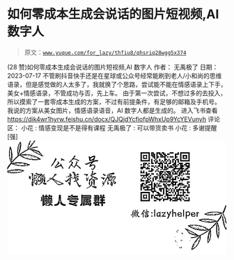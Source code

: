 # 如何零成本生成会说话的图片短视频,AI 数字人

> 原文：[`www.yuque.com/for_lazy/thfiu8/qhsriq28wgg5x374`](https://www.yuque.com/for_lazy/thfiu8/qhsriq28wgg5x374)

<ne-h2 id="4f2fb39f" data-lake-id="4f2fb39f"><ne-heading-ext><ne-heading-anchor></ne-heading-anchor><ne-heading-fold></ne-heading-fold></ne-heading-ext><ne-heading-content><ne-text id="uba6994d2">(28 赞)如何零成本生成会说话的图片短视频,AI 数字人</ne-text></ne-heading-content></ne-h2> <ne-p id="uc53bbeca" data-lake-id="uc53bbeca"><ne-text id="u74777577">作者： 无禹极了</ne-text></ne-p> <ne-p id="u9b2304a0" data-lake-id="u9b2304a0"><ne-text id="u1f4768a4">日期：2023-07-17</ne-text></ne-p> <ne-p id="u4cd422ff" data-lake-id="u4cd422ff"><ne-text id="ua889ece5">不管刷抖音快手还是在星球或公众号经常能刷到老人/小和尚的思维语录，但是感觉做的人太多了，我就换了个思路，尝试能不能在情感语录上下手，美女+情感语录，不管成功与否，先上车。</ne-text></ne-p> <ne-p id="u95bcf032" data-lake-id="u95bcf032"><ne-text id="u6002012b">由于第一次尝试，不想过多的去投入，所以摸索了一套零成本生成的方案，不过有前提条件，有足够的邮箱及手机号。</ne-text></ne-p> <ne-p id="u3a0395fb" data-lake-id="u3a0395fb"><ne-text id="u1b4a9efb">我说的方案从美女图片，情感语录语音，AI 数字人都是生成的。</ne-text></ne-p> <ne-p id="u4146623e" data-lake-id="u4146623e"><ne-text id="u5b86d23b">进入飞书查看</ne-text>[<ne-text id="u5a3cd045">https://dik4wr1hyrw.feishu.cn/docx/QJQjdYcfiofpWhxUp9YcYEVunyh</ne-text>](https://dik4wr1hyrw.feishu.cn/docx/QJQjdYcfiofpWhxUp9YcYEVunyh)</ne-p> <ne-hole id="u2728df23" data-lake-id="u2728df23"><ne-card data-card-name="hr" data-card-type="block" id="wxjyV" data-event-boundary="card"><ne-p id="u87079b9d" data-lake-id="u87079b9d"><ne-text id="u8ab271bf">评论区：</ne-text></ne-p> <ne-p id="u4613c982" data-lake-id="u4613c982"><ne-text id="u8191af93">小花 : 情感变现是不是得有课程</ne-text> <ne-text id="ub985e593">无禹极了 : 可以带货卖书</ne-text> <ne-text id="u82112b6b">小花 : 多谢提醒[强]</ne-text></ne-p> <ne-p id="u0a7748be" data-lake-id="u0a7748be"><ne-card data-card-name="image" data-card-type="inline" id="FWQO4" data-event-boundary="card">![](img/894d30a529e7c37bcd3392323c99941c.png)  <ne-hole id="u9d55fcfc" data-lake-id="u9d55fcfc"><ne-card data-card-name="hr" data-card-type="block" id="VUrHU" data-event-boundary="card"></ne-card></ne-hole></ne-card></ne-p></ne-card></ne-hole>